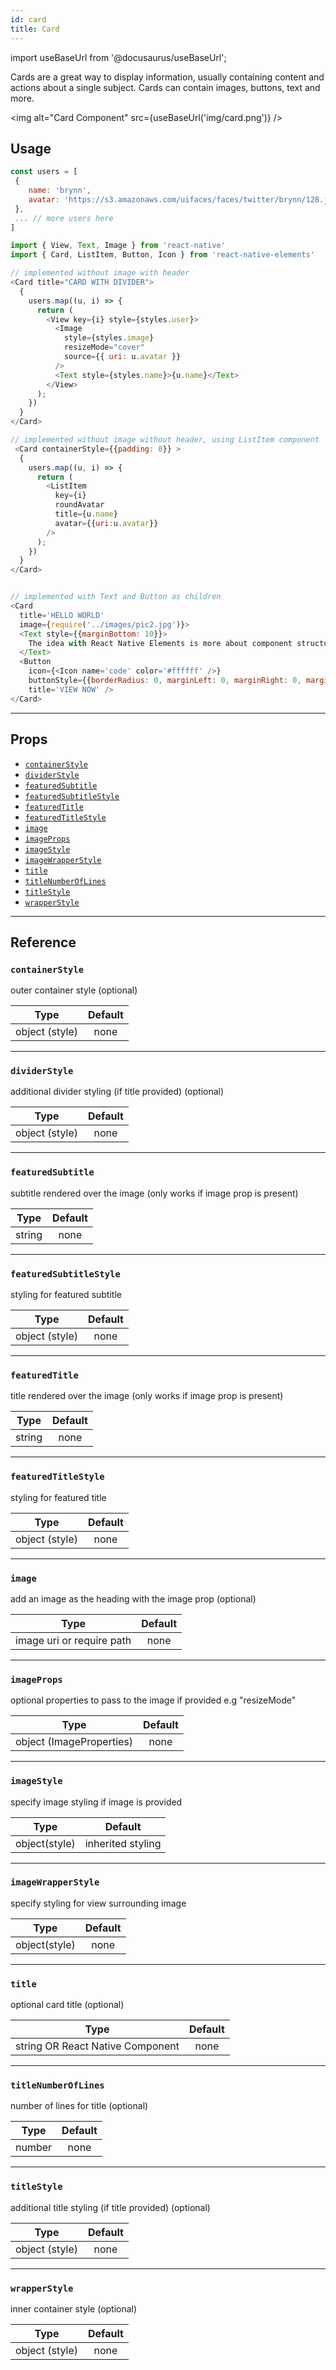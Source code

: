 ```yaml
---
id: card
title: Card
---
```


import useBaseUrl from '@docusaurus/useBaseUrl';

Cards are a great way to display information, usually containing content and
actions about a single subject. Cards can contain images, buttons, text and
more.

<img alt="Card Component" src={useBaseUrl('img/card.png')} />

## Usage

```js
const users = [
 {
    name: 'brynn',
    avatar: 'https://s3.amazonaws.com/uifaces/faces/twitter/brynn/128.jpg'
 },
 ... // more users here
]

import { View, Text, Image } from 'react-native'
import { Card, ListItem, Button, Icon } from 'react-native-elements'

// implemented without image with header
<Card title="CARD WITH DIVIDER">
  {
    users.map((u, i) => {
      return (
        <View key={i} style={styles.user}>
          <Image
            style={styles.image}
            resizeMode="cover"
            source={{ uri: u.avatar }}
          />
          <Text style={styles.name}>{u.name}</Text>
        </View>
      );
    })
  }
</Card>

// implemented without image without header, using ListItem component
 <Card containerStyle={{padding: 0}} >
  {
    users.map((u, i) => {
      return (
        <ListItem
          key={i}
          roundAvatar
          title={u.name}
          avatar={{uri:u.avatar}}
        />
      );
    })
  }
</Card>


// implemented with Text and Button as children
<Card
  title='HELLO WORLD'
  image={require('../images/pic2.jpg')}>
  <Text style={{marginBottom: 10}}>
    The idea with React Native Elements is more about component structure than actual design.
  </Text>
  <Button
    icon={<Icon name='code' color='#ffffff' />}
    buttonStyle={{borderRadius: 0, marginLeft: 0, marginRight: 0, marginBottom: 0}}
    title='VIEW NOW' />
</Card>
```

---

## Props

- [`containerStyle`](#containerstyle)
- [`dividerStyle`](#dividerstyle)
- [`featuredSubtitle`](#featuredsubtitle)
- [`featuredSubtitleStyle`](#featuredsubtitlestyle)
- [`featuredTitle`](#featuredtitle)
- [`featuredTitleStyle`](#featuredtitlestyle)
- [`image`](#image)
- [`imageProps`](#imageprops)
- [`imageStyle`](#imagestyle)
- [`imageWrapperStyle`](#imagewrapperstyle)
- [`title`](#title)
- [`titleNumberOfLines`](#titlenumberoflines)
- [`titleStyle`](#titlestyle)
- [`wrapperStyle`](#wrapperstyle)

---

## Reference

### `containerStyle`

outer container style (optional)

|      Type      | Default |
| :------------: | :-----: |
| object (style) |  none   |

---

### `dividerStyle`

additional divider styling (if title provided) (optional)

|      Type      | Default |
| :------------: | :-----: |
| object (style) |  none   |

---

### `featuredSubtitle`

subtitle rendered over the image (only works if image prop is present)

|  Type  | Default |
| :----: | :-----: |
| string |  none   |

---

### `featuredSubtitleStyle`

styling for featured subtitle

|      Type      | Default |
| :------------: | :-----: |
| object (style) |  none   |

---

### `featuredTitle`

title rendered over the image (only works if image prop is present)

|  Type  | Default |
| :----: | :-----: |
| string |  none   |

---

### `featuredTitleStyle`

styling for featured title

|      Type      | Default |
| :------------: | :-----: |
| object (style) |  none   |

---

### `image`

add an image as the heading with the image prop (optional)

|           Type            | Default |
| :-----------------------: | :-----: |
| image uri or require path |  none   |

---

### `imageProps`

optional properties to pass to the image if provided e.g "resizeMode"

|           Type           | Default |
| :----------------------: | :-----: |
| object (ImageProperties) |  none   |

---

### `imageStyle`

specify image styling if image is provided

|     Type      |      Default      |
| :-----------: | :---------------: |
| object(style) | inherited styling |

---

### `imageWrapperStyle`

specify styling for view surrounding image

|     Type      | Default |
| :-----------: | :-----: |
| object(style) |  none   |

---

### `title`

optional card title (optional)

|               Type               | Default |
| :------------------------------: | :-----: |
| string OR React Native Component |  none   |

---

### `titleNumberOfLines`

number of lines for title (optional)

|  Type  | Default |
| :----: | :-----: |
| number |  none   |

---

### `titleStyle`

additional title styling (if title provided) (optional)

|      Type      | Default |
| :------------: | :-----: |
| object (style) |  none   |

---

### `wrapperStyle`

inner container style (optional)

|      Type      | Default |
| :------------: | :-----: |
| object (style) |  none   |
